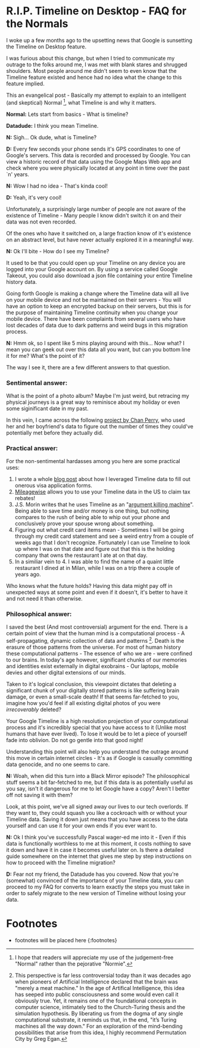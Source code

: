 # R.I.P. Timeline on Desktop - FAQ for the Normals

I woke up a few months ago to the upsetting news that Google is sunsetting the Timeline on Desktop feature. 

I was furious about this change, but when I tried to communicate my outrage to the folks around me, I was met with blank stares and shrugged shoulders. Most people around me didn't seem to even know that the Timeline feature existed and hence had no idea what the change to this feature implied. 

This an evangelical post - Basically my attempt to explain to an intelligent (and skeptical) Normal [^1], what Timeline is and why it matters.

__Normal:__ Lets start from basics - What is timeline?

__Datadude:__ I think you mean Timeline. 

__N:__ Sigh... Ok dude, what is Timeline?

__D:__ Every few seconds your phone sends it's GPS coordinates to one of Google's servers. This data is recorded and processed by Google. You can view a historic record of that data using the Google Maps Web app and check where you were physically located at any point in time over the past \`n\' years.

__N:__ Wow I had no idea - That's kinda cool!

__D:__ Yeah, it's very cool! 

Unfortunately, a surprisingly large number of people are not aware of the existence of Timeline - Many people I know didn't switch it on and their data was not even recorded. 

Of the ones who have it switched on, a large fraction know of it's existence on an abstract level, but have never actually explored it in a meaningful way.

__N:__ Ok I'll bite - How do I see my Timeline?

It used to be that you could open up your Timeline on any device you are logged into your Google account on. By using a service called Google Takeout, you could also download a json file containing your entire Timeline history data. 

Going forth Google is making a change where the Timeline data will all live on your mobile device and not be maintained on their servers - You will have an option to keep an encrypted backup on their servers, but this is for the purpose of maintaining Timeline continuity when you change your mobile device. There have been complaints from several users who have lost decades of data due to dark patterns and weird bugs in this migration process. 

__N:__ Hmm ok, so I spent like 5 mins playing around with this... Now what? I mean you can geek out over this data all you want, but can you bottom line it for me? What's the point of it?

The way I see it, there are a few different answers to that question. 

### Sentimental answer:
What is the point of a photo album? Maybe I'm just weird, but retracing my physical journeys is a great way to reminisce about my holiday or even some siginificant date in my past. 

In this vein, I came across the following [project by Chan Perry](https://chan.co.za/how-fateful), who used her and her boyfriend's data to figure out the number of times they could've potentially met before they actually did. 

### Practical answer:
For the non-sentimental hardasses among you here are some practical uses:

1. I wrote a whole [blog post](https://lordvaider.github.io/2024/05/26/Travel-History.html) about how I leveraged Timeline data to fill out onerous visa application forms. 
2. [Mileagewise](https://www.mileagewise.com/) allows you to use your Timeline data in the US to claim tax rebates!
3. J.S. Morin writes that he uses Timeline as an "[argument killing machine](https://www.jsmorin.com/2023/07/google-maps-Timeline-the-argument-killing-machine/)". Being able to save time and/or money is one thing, but nothing compares to the rush of being able to whip out your phone and conclusively prove your spouse wrong about something.
4. Figuring out what credit card items mean - Sometimes I will be going through my credit card statement and see a weird entry from a couple of weeks ago that I don't recognize. Fortunately I can use Timeline to look up where I was on that date and figure out that this is the holding company that owns the restaurant I ate at on that day. 
5. In a similiar vein to 4. I was able to find the name of a quaint little restaurant I dined at in Milan, while I was on a trip there a couple of years ago. 

Who knows what the future holds? Having this data might pay off in unexpected ways at some point and even if it doesn't, it's better to have it and not need it than otherwise.

### Philosophical answer:
I saved the best (And most controversial) argument for the end. There is a certain point of view that the human mind is a computational process - A self-propagating, dynamic collection of data and patterns [^2]. Death is the erasure of those patterns from the universe. For most of human history these computational patterns - The essence of who we are - were confined to our brains. In today's age however, significant chunks of our memories and identities exist externally in digital exobrains - Our laptops, mobile devies and other digital extensions of our minds. 

Taken to it's logical conclusion, this viewpoint dictates that deleting a significant chunk of your digitally stored patterns is like suffering brain damage, or even a small-scale death! If that seems far-fetched to you, imagine how you'd feel if all existing digital photos of you were _irrecoverably_ deleted? 

Your Google Timeline is a high resolution projection of your computational process and it's incredibly special that you have access to it (Unlike most humans that have ever lived). To lose it would be to let a piece of yourself fade into oblivion. Do not go gentle into that good night!

Understanding this point will also help you understand the outrage around this move in certain internet circles - It's as if Google is casually committing data genocide, and no one seems to care. 

__N:__ Woah, when did this turn into a Black Mirror episode? The philosophical stuff seems a bit far-fetched to me, but if this data is as potentially useful as you say, isn't it dangerous for me to let Google have a copy? Aren't I better off not saving it with them?

Look, at this point, we've all signed away our lives to our tech overlords. If they want to, they could squash you like a cockroach with or without your Timeline data. Saving it down just means that you have access to the data yourself and can use it for your own ends if you ever want to.

__N:__ Ok I think you've successfully Pascal wager-ed me into it - Even if this data is functionally worthless to me at this moment, it costs nothing to save it down and have it in case it becomes useful later on. Is there a detailed guide somewhere on the internet that gives me step by step instructions on how to proceed with the Timeline migration?

__D:__ Fear not my friend, the Datadude has you covered. Now that you're (somewhat) convinced of the importance of your Timeline data, you can proceed to my FAQ for converts to learn exactly the steps you must take in order to safely migrate to the new version of Timeline without losing your data.


# Footnotes
* footnotes will be placed here
{:footnotes}
[^1]: I hope that readers will appreciate my use of the judgement-free "Normal" rather than the pejorative "Normie".

[^2]: This perspective is far less controversial today than it was decades ago when pioneers of Artificial Intelligence declared that the brain was "merely a meat machine." In the age of Artifical Intelligence, this idea has seeped into public consciousness and some would even call it obviously true. Yet, it remains one of the foundational concepts in computer science, intimately tied to the Church-Turing thesis and the simulation hypothesis. By liberating us from the dogma of any single computational substrate, it reminds us that, in the end, "it’s Turing machines all the way down." For an exploration of the mind-bending possibilities that arise from this idea, I highly recommend Permutation City by Greg Egan.







